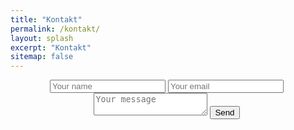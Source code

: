```yaml
---
title: "Kontakt"
permalink: /kontakt/
layout: splash
excerpt: "Kontakt"
sitemap: false
---
```

<style>
 td {
    vertical-align: middle;
}
</style>

<div style="text-align: center">
<form id="contactform" method="POST" style="width:500px">
    <input type="text" name="name" placeholder="Your name">
    <input type="email" name="_replyto" placeholder="Your email">
    <input type="hidden" name="_subject" value="Website contact" />
    <textarea name="message" placeholder="Your message"></textarea>
    <input type="text" name="_gotcha" style="display:none" />
    <input type="submit" value="Send">
</form>
</div>
<script>
    var contactform =  document.getElementById('contactform');
    contactform.setAttribute('action', '//formspree.io/' + 'tobias.johannink' + '@' + 'gmx' + '.' + 'de');
</script>
